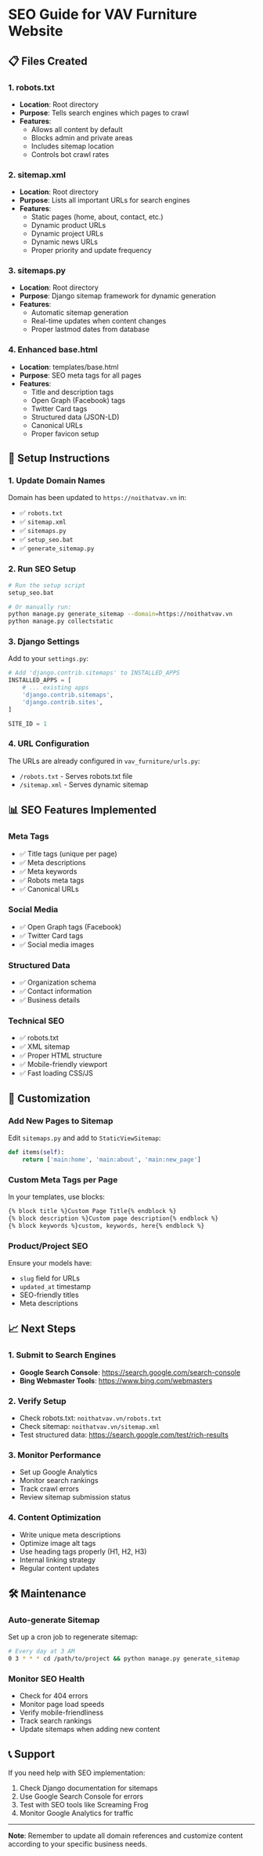 # SEO Guide for VAV Furniture Website

## 📋 Files Created

### 1. robots.txt
- **Location**: Root directory
- **Purpose**: Tells search engines which pages to crawl
- **Features**:
  - Allows all content by default
  - Blocks admin and private areas
  - Includes sitemap location
  - Controls bot crawl rates

### 2. sitemap.xml
- **Location**: Root directory  
- **Purpose**: Lists all important URLs for search engines
- **Features**:
  - Static pages (home, about, contact, etc.)
  - Dynamic product URLs
  - Dynamic project URLs
  - Dynamic news URLs
  - Proper priority and update frequency

### 3. sitemaps.py
- **Location**: Root directory
- **Purpose**: Django sitemap framework for dynamic generation
- **Features**:
  - Automatic sitemap generation
  - Real-time updates when content changes
  - Proper lastmod dates from database

### 4. Enhanced base.html
- **Location**: templates/base.html
- **Purpose**: SEO meta tags for all pages
- **Features**:
  - Title and description tags
  - Open Graph (Facebook) tags
  - Twitter Card tags
  - Structured data (JSON-LD)
  - Canonical URLs
  - Proper favicon setup

## 🚀 Setup Instructions

### 1. Update Domain Names
Domain has been updated to `https://noithatvav.vn` in:
- ✅ `robots.txt`
- ✅ `sitemap.xml`
- ✅ `sitemaps.py`
- ✅ `setup_seo.bat`
- ✅ `generate_sitemap.py`

### 2. Run SEO Setup
```bash
# Run the setup script
setup_seo.bat

# Or manually run:
python manage.py generate_sitemap --domain=https://noithatvav.vn
python manage.py collectstatic
```

### 3. Django Settings
Add to your `settings.py`:
```python
# Add 'django.contrib.sitemaps' to INSTALLED_APPS
INSTALLED_APPS = [
    # ... existing apps
    'django.contrib.sitemaps',
    'django.contrib.sites',
]

SITE_ID = 1
```

### 4. URL Configuration
The URLs are already configured in `vav_furniture/urls.py`:
- `/robots.txt` - Serves robots.txt file
- `/sitemap.xml` - Serves dynamic sitemap

## 📊 SEO Features Implemented

### Meta Tags
- ✅ Title tags (unique per page)
- ✅ Meta descriptions
- ✅ Meta keywords
- ✅ Robots meta tags
- ✅ Canonical URLs

### Social Media
- ✅ Open Graph tags (Facebook)
- ✅ Twitter Card tags
- ✅ Social media images

### Structured Data
- ✅ Organization schema
- ✅ Contact information
- ✅ Business details

### Technical SEO
- ✅ robots.txt
- ✅ XML sitemap
- ✅ Proper HTML structure
- ✅ Mobile-friendly viewport
- ✅ Fast loading CSS/JS

## 🔧 Customization

### Add New Pages to Sitemap
Edit `sitemaps.py` and add to `StaticViewSitemap`:
```python
def items(self):
    return ['main:home', 'main:about', 'main:new_page']
```

### Custom Meta Tags per Page
In your templates, use blocks:
```html
{% block title %}Custom Page Title{% endblock %}
{% block description %}Custom page description{% endblock %}
{% block keywords %}custom, keywords, here{% endblock %}
```

### Product/Project SEO
Ensure your models have:
- `slug` field for URLs
- `updated_at` timestamp
- SEO-friendly titles
- Meta descriptions

## 📈 Next Steps

### 1. Submit to Search Engines
- **Google Search Console**: https://search.google.com/search-console
- **Bing Webmaster Tools**: https://www.bing.com/webmasters

### 2. Verify Setup
- Check robots.txt: `noithatvav.vn/robots.txt`
- Check sitemap: `noithatvav.vn/sitemap.xml`
- Test structured data: https://search.google.com/test/rich-results

### 3. Monitor Performance
- Set up Google Analytics
- Monitor search rankings
- Track crawl errors
- Review sitemap submission status

### 4. Content Optimization
- Write unique meta descriptions
- Optimize image alt tags
- Use heading tags properly (H1, H2, H3)
- Internal linking strategy
- Regular content updates

## 🛠️ Maintenance

### Auto-generate Sitemap
Set up a cron job to regenerate sitemap:
```bash
# Every day at 3 AM
0 3 * * * cd /path/to/project && python manage.py generate_sitemap
```

### Monitor SEO Health
- Check for 404 errors
- Monitor page load speeds
- Verify mobile-friendliness
- Track search rankings
- Update sitemaps when adding new content

## 📞 Support

If you need help with SEO implementation:
1. Check Django documentation for sitemaps
2. Use Google Search Console for errors
3. Test with SEO tools like Screaming Frog
4. Monitor Google Analytics for traffic

---

**Note**: Remember to update all domain references and customize content according to your specific business needs.
